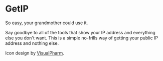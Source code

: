 # GetIP

So easy, your grandmother could use it.

Say goodbye to all of the tools that show your IP address and everything else you don't want. This is a simple no-frills way of getting your public IP address and nothing else.

Icon design by [VisualPharm](http://www.visualpharm.com/).